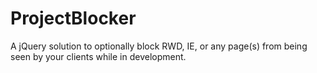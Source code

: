 # ProjectBlocker
A jQuery solution to optionally block RWD, IE, or any page(s) from being seen by your clients while in development.
